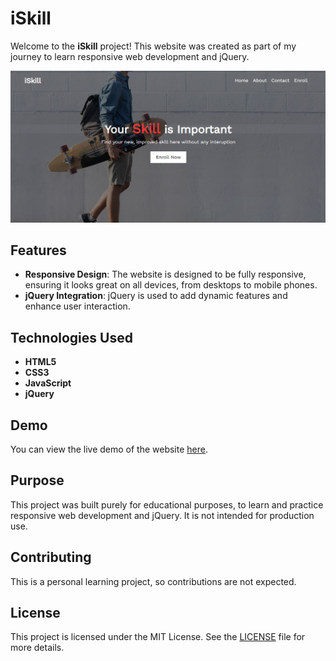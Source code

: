 # iSkill

Welcome to the **iSkill** project! This website was created as part of my journey to learn responsive web development and jQuery.

![iSkill Screenshot](screens/hero%20section.PNG)

## Features

- **Responsive Design**: The website is designed to be fully responsive, ensuring it looks great on all devices, from desktops to mobile phones.
- **jQuery Integration**: jQuery is used to add dynamic features and enhance user interaction.

## Technologies Used

- **HTML5**
- **CSS3**
- **JavaScript**
- **jQuery**

## Demo

You can view the live demo of the website [here](https://ihashir.github.io/iskill-web/).

## Purpose

This project was built purely for educational purposes, to learn and practice responsive web development and jQuery. It is not intended for production use.

## Contributing

This is a personal learning project, so contributions are not expected.

## License

This project is licensed under the MIT License. See the [LICENSE](LICENSE) file for more details.
